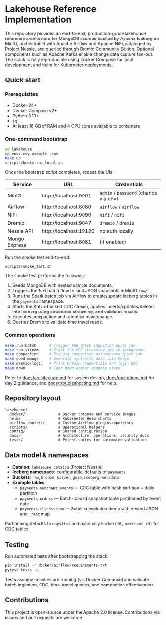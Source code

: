 # Lakehouse Reference Implementation

This repository provides an end-to-end, production-grade lakehouse reference architecture for MongoDB sources backed by Apache Iceberg on MinIO, orchestrated with Apache Airflow and Apache NiFi, cataloged by Project Nessie, and queried through Dremio Community Edition. Optional components such as Apache Kafka enable change data capture fan-out. The stack is fully reproducible using Docker Compose for local development and Helm for Kubernetes deployments.

## Quick start

### Prerequisites

* Docker 24+
* Docker Compose v2+
* Python 3.10+
* `jq`
* At least 16 GB of RAM and 4 CPU cores available to containers

### One-command bootstrap

```bash
cd lakehouse
cp env/.env.example .env
make up
scripts/bootstrap_local.sh
```

Once the bootstrap script completes, access the UIs:

| Service | URL | Credentials |
|---------|-----|-------------|
| MinIO | http://localhost:9001 | `admin` / `password` (change via env) |
| Airflow | http://localhost:8080 | `airflow` / `airflow` |
| NiFi | http://localhost:9090 | `nifi` / `nifi` |
| Dremio | http://localhost:9047 | `dremio` / `dremio` |
| Nessie API | http://localhost:19120 | no auth locally |
| Mongo Express | http://localhost:8081 | (if enabled) |

Run the smoke test end-to-end:

```bash
scripts/smoke_test.sh
```

The smoke test performs the following:

1. Seeds MongoDB with nested sample documents.
2. Triggers the NiFi batch flow to land JSON snapshots in MinIO `raw/`.
3. Runs the Spark batch job via Airflow to create/update Iceberg tables in the `payments` namespace.
4. Starts the Kafka-backed CDC stream, applies inserts/updates/deletes into Iceberg using structured streaming, and validates results.
5. Executes compaction and retention maintenance.
6. Queries Dremio to validate time travel reads.

### Common operations

```bash
make run-batch      # Trigger the batch ingestion Spark job
make run-stream     # Start the CDC streaming job in foreground
make compaction     # Execute compaction maintenance Spark job
make seed-mongo     # Generate synthetic data into Mongo
make dremio-login   # Print Dremio credentials and login URL
make down           # Tear down docker compose stack
```

Refer to [docs/architecture.md](docs/architecture.md) for system design, [docs/operations.md](docs/operations.md) for day 2 guidance, and [docs/troubleshooting.md](docs/troubleshooting.md) for help.

## Repository layout

```
lakehouse/
  docker/               # Docker compose and service images
  helm/                 # Kubernetes Helm charts
  airflow_contrib/      # Custom Airflow plugins/operators
  scripts/              # Operational helpers
  config/               # Shared configuration
  docs/                 # Architecture, operations, security docs
  tests/                # Pytest suites for automated validation
```

## Data model & namespaces

* **Catalog**: `lakehouse_catalog` (Project Nessie)
* **Iceberg namespace**: configurable, defaults to `payments`
* **Buckets**: `raw`, `bronze`, `silver`, `gold`, `iceberg-metadata`
* **Example tables**:
  * `payments.merchant_events` — CDC table with hash partition + daily partition
  * `payments.orders` — Batch-loaded snapshot table partitioned by event date
  * `payments.clickstream` — Schema evolution demo with nested JSON and `_rest` map

Partitioning defaults to `days(ts)` and optionally `bucket(16, merchant_id)` for CDC tables.

## Testing

Run automated tests after bootstrapping the stack:

```bash
pip install -r docker/airflow/requirements.txt
pytest tests -s
```

Tests assume services are running (via Docker Compose) and validate batch ingestion, CDC, time-travel queries, and compaction effectiveness.

## Contributions

This project is open-source under the Apache 2.0 license. Contributions via issues and pull requests are welcome.

